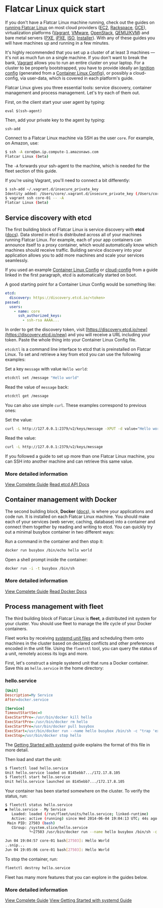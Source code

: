 # Flatcar Linux quick start

If you don't have a Flatcar Linux machine running, check out the guides on [running Flatcar Linux][running-container-linux] on most cloud providers ([EC2][ec2-docs], [Rackspace][rackspace-docs], [GCE][gce-docs]), virtualization platforms ([Vagrant][vagrant-docs], [VMware][vmware-docs], [OpenStack][openstack-docs], [QEMU/KVM][qemu-docs]) and bare metal servers ([PXE][pxe-docs], [iPXE][ipxe-docs], [ISO][iso-docs], [Installer][install-docs]). With any of these guides you will have machines up and running in a few minutes.

It's highly recommended that you set up a cluster of at least 3 machines &mdash; it's not as much fun on a single machine. If you don't want to break the bank, [Vagrant][vagrant-docs] allows you to run an entire cluster on your laptop. For a cluster to be properly bootstrapped, you have to provide ideally an [Ignition config][ignition] (generated from a [Container Linux Config][cl-configs]), or possibly a cloud-config, via user-data, which is covered in each platform's guide.

Flatcar Linux gives you three essential tools: service discovery, container management and process management. Let's try each of them out.

First, on the client start your user agent by typing:

```
eval $(ssh-agent)
```

Then, add your private key to the agent by typing:

```
ssh-add
```

Connect to a Flatcar Linux machine via SSH as the user `core`. For example, on Amazon, use:

```sh
$ ssh -A core@an.ip.compute-1.amazonaws.com
Flatcar Linux (beta)
```

The `-A` forwards your ssh-agent to the machine, which is needed for the fleet section of this guide.

If you're using Vagrant, you'll need to connect a bit differently:

```sh
$ ssh-add ~/.vagrant.d/insecure_private_key
Identity added: /Users/core/.vagrant.d/insecure_private_key (/Users/core/.vagrant.d/insecure_private_key)
$ vagrant ssh core-01 -- -A
Flatcar Linux (beta)
```

## Service discovery with etcd

The first building block of Flatcar Linux is service discovery with **etcd** ([docs][etcd-docs]). Data stored in etcd is distributed across all of your machines running Flatcar Linux. For example, each of your app containers can announce itself to a proxy container, which would automatically know which machines should receive traffic. Building service discovery into your application allows you to add more machines and scale your services seamlessly.

If you used an example [Container Linux Config][cl-configs] or [cloud-config](https://coreos.com/os/docs/latest/cloud-config.html) from a guide linked in the first paragraph, etcd is automatically started on boot.

A good starting point for a Container Linux Config would be something like:

```yaml container-linux-config
etcd:
  discovery: https://discovery.etcd.io/<token>
passwd:
  users:
    - name: core
      ssh_authorized_keys:
        - ssh-rsa AAAA...
```

In order to get the discovery token, visit [https://discovery.etcd.io/new](https://discovery.etcd.io/new) and you will receive a URL including your token. Paste the whole thing into your Container Linux Config file.

`etcdctl` is a command line interface to etcd that is preinstalled on Flatcar Linux. To set and retrieve a key from etcd you can use the following examples:

Set a key `message` with value `Hello world`:

```sh
etcdctl set /message "Hello world"
```

Read the value of `message` back:

```sh
etcdctl get /message
```

You can also use simple `curl`. These examples correspond to previous ones:

Set the value:

```sh
curl -L http://127.0.0.1:2379/v2/keys/message -XPUT -d value="Hello world"
```

Read the value:

```sh
curl -L http://127.0.0.1:2379/v2/keys/message
```

If you followed a guide to set up more than one Flatcar Linux machine, you can SSH into another machine and can retrieve this same value.

### More detailed information

<a class="btn btn-primary" href="https://coreos.com/etcd/docs/latest/getting-started-with-etcd.html" data-category="More Information" data-event="Docs: Getting Started etcd">View Complete Guide</a>
<a class="btn btn-default" href="https://coreos.com/etcd/docs/latest/api.html">Read etcd API Docs</a>

## Container management with Docker

The second building block, **Docker** ([docs][docker-docs]), is where your applications and code run. It is installed on each Flatcar Linux machine. You should make each of your services (web server, caching, database) into a container and connect them together by reading and writing to etcd. You can quickly try out a minimal busybox container in two different ways:

Run a command in the container and then stop it:

```sh
docker run busybox /bin/echo hello world
```

Open a shell prompt inside the container:

```sh
docker run -i -t busybox /bin/sh
```

### More detailed information

<a class="btn btn-primary" href="https://coreos.com/os/docs/latest/getting-started-with-docker.html" data-category="More Information" data-event="Docs: Getting Started docker">View Complete Guide</a>
<a class="btn btn-default" href="http://docs.docker.io/">Read Docker Docs</a>

## Process management with fleet

The third building block of Flatcar Linux is **fleet**, a distributed init system for your cluster. You should use fleet to manage the life cycle of your Docker containers.

Fleet works by receiving [systemd unit files][getting-started-systemd] and scheduling them onto machines in the cluster based on declared conflicts and other preferences encoded in the unit file. Using the `fleetctl` tool, you can query the status of a unit, remotely access its logs and more.

First, let's construct a simple systemd unit that runs a Docker container. Save this as `hello.service` in the home directory:

### hello.service

```ini
[Unit]
Description=My Service
After=docker.service

[Service]
TimeoutStartSec=0
ExecStartPre=-/usr/bin/docker kill hello
ExecStartPre=-/usr/bin/docker rm hello
ExecStartPre=/usr/bin/docker pull busybox
ExecStart=/usr/bin/docker run --name hello busybox /bin/sh -c "trap 'exit 0' INT TERM; while true; do echo Hello World; sleep 1; done"
ExecStop=/usr/bin/docker stop hello
```

The [Getting Started with systemd][getting-started-systemd] guide explains the format of this file in more detail.

Then load and start the unit:

```sh
$ fleetctl load hello.service
Unit hello.service loaded on 8145ebb7.../172.17.8.105
$ fleetctl start hello.service
Unit hello.service launched on 8145ebb7.../172.17.8.105
```

Your container has been started somewhere on the cluster. To verify the status, run:

```sh
$ fleetctl status hello.service
● hello.service - My Service
   Loaded: loaded (/run/fleet/units/hello.service; linked-runtime)
   Active: active (running) since Wed 2014-06-04 19:04:13 UTC; 44s ago
 Main PID: 27503 (bash)
   CGroup: /system.slice/hello.service
           └─27503 /usr/bin/docker run --name hello busybox /bin/sh -c trap 'exit 0' INT TERM; while true; do echo Hello World; sleep 1; done

Jun 04 19:04:57 core-01 bash[27503]: Hello World
..snip...
Jun 04 19:05:06 core-01 bash[27503]: Hello World
```

To stop the container, run:

```sh
fleetctl destroy hello.service
```

Fleet has many more features that you can explore in the guides below.

### More detailed information

<a class="btn btn-primary" href="https://coreos.com/fleet/docs/latest/launching-containers-fleet.html" data-category="More Information" data-event="Docs: Launching Containers Fleet">View Complete Guide</a>
<a class="btn btn-default" href="https://coreos.com/os/docs/latest/getting-started-with-systemd.html" data-category="More Information" data-event="Docs: Getting Started with systemd">View Getting Started with systemd Guide</a>

[getting-started-systemd]: getting-started-with-systemd.md
[docker-docs]: https://docs.docker.com/
[etcd-docs]: https://coreos.com/etcd/docs/latest/
[running-container-linux]: https://coreos.com/os/docs/latest/#running-coreos
[ec2-docs]: booting-on-ec2.md
[rackspace-docs]: booting-on-rackspace.md
[gce-docs]: booting-on-google-compute-engine.md
[vagrant-docs]: booting-on-vagrant.md
[vmware-docs]: booting-on-vmware.md
[openstack-docs]: booting-on-openstack.md
[qemu-docs]: booting-with-qemu.md
[pxe-docs]: booting-with-pxe.md
[ipxe-docs]: booting-with-ipxe.md
[iso-docs]: booting-with-iso.md
[install-docs]: installing-to-disk.md
[ignition]: https://coreos.com/blog/introducing-ignition.html
[cl-configs]: provisioning.md
